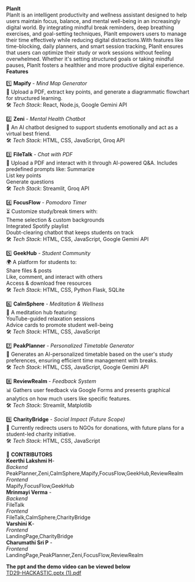 **PlanIt**<br>
PlanIt is an intelligent productivity and wellness assistant designed to help users maintain focus, balance, and mental well-being in an increasingly digital world. By integrating mindful break reminders, deep breathing exercises, and goal-setting techniques, PlanIt empowers users to manage their time effectively while reducing digital distractions.With features like time-blocking, daily planners, and smart session tracking, PlanIt ensures that users can optimize their study or work sessions without feeling overwhelmed. Whether it's setting structured goals or taking mindful pauses, PlanIt fosters a healthier and more productive digital experience.
**Features**

1️⃣ **Mapify** - _Mind Map Generator_ <br>
📌 Upload a PDF, extract key points, and generate a diagrammatic flowchart for structured learning.<br>
 🛠 _Tech Stack_: React, Node.js, Google Gemini API

2️⃣ **Zeni** - _Mental Health Chatbot_ <br>
💬 An AI chatbot designed to support students emotionally and act as a virtual best friend.<br>
🛠 _Tech Stack_: HTML, CSS, JavaScript, Groq API

3️⃣ **FileTalk** - _Chat with PDF_ <br>
📖 Upload a PDF and interact with it through AI-powered Q&A. Includes predefined prompts like:
Summarize<br>
List key points<br>
Generate questions<br>
🛠 _Tech Stack_: Streamlit, Groq API

4️⃣ **FocusFlow** - _Pomodoro Timer_ <br>
⏳ Customize study/break timers with:<br>
Theme selection & custom backgrounds<br>
Integrated Spotify playlist<br>
Doubt-clearing chatbot that keeps students on track<br>
🛠 _Tech Stack_: HTML, CSS, JavaScript, Google Gemini API

5️⃣ **GeekHub** - _Student Community_ <br>
🌍 A platform for students to:<br>
Share files & posts<br>
Like, comment, and interact with others<br>
Access & download free resources<br>
🛠 _Tech Stack_: HTML, CSS, Python Flask, SQLite

6️⃣ **CalmSphere** - _Meditation & Wellness_ <br>
🧘 A meditation hub featuring:<br>
YouTube-guided relaxation sessions<br>
Advice cards to promote student well-being<br>
🛠 _Tech Stack_: HTML, CSS, JavaScript

7️⃣ **PeakPlanner** - _Personalized Timetable Generator_ <br>
📅 Generates an AI-personalized timetable based on the user's study preferences, ensuring efficient time management with breaks.<br>
🛠 _Tech Stack_: HTML, CSS, JavaScript, Google Gemini API

8️⃣ **ReviewRealm** - _Feedback System_ <br>
📊 Gathers user feedback via Google Forms and presents graphical analytics on how much users like specific features.<br>
🛠 _Tech Stack_: Streamlit, Matplotlib

9️⃣ **CharityBridge** - _Social Impact (Future Scope)_ <br>
🌟 Currently redirects users to NGOs for donations, with future plans for a student-led charity initiative.<br>
🛠 _Tech Stack_: HTML, CSS, JavaScript

🤝 **CONTRIBUTORS**<br>
**Keerthi Lakshmi H**- <br>
_Backend_ <br>
PeakPlanner,Zeni,CalmSphere,Mapify,FocusFlow,GeekHub,ReviewRealm<br>
_Frontend_ <br>
Mapify,FocusFlow,GeekHub<br>
**Mrinmayi Verma** -<br>
_Backend_ <br>
FileTalk<br>
_Frontend_ <br>
FileTalk,CalmSphere,CharityBridge<br>
**Varshini K**-<br>
_Frontend_ <br>
LandingPage,CharityBridge<br>
**Charumathi Sri P** - <br>
_Frontend_ <br>
LandingPage,PeakPlanner,Zeni,FocusFlow,ReviewRealm<br>

**The ppt and the demo video can be viewed below** <br>
[TD29-HACKASTIC.pptx (1).pdf](https://github.com/user-attachments/files/18713069/TD29-HACKASTIC.pptx.1.pdf)
